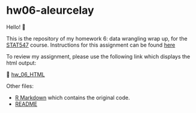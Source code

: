 # hw06-aleurcelay

Hello! :raising_hand:

This is the repository of my homework 6: data wrangling wrap up, for the [STAT547](http://stat545.com) course.
Instructions for this assignment can be found [here](http://stat545.com/Classroom/assignments/hw06/hw06.html)



To review my assignment, please use the following link which displays the html output:

:star2: [hw_06_HTML](http://rpubs.com/aleurcelay/438133)




Other files:

* [R Markdown](hw06_data_wrangling.Rmd) which contains the original code.
* [README](README.md) 


